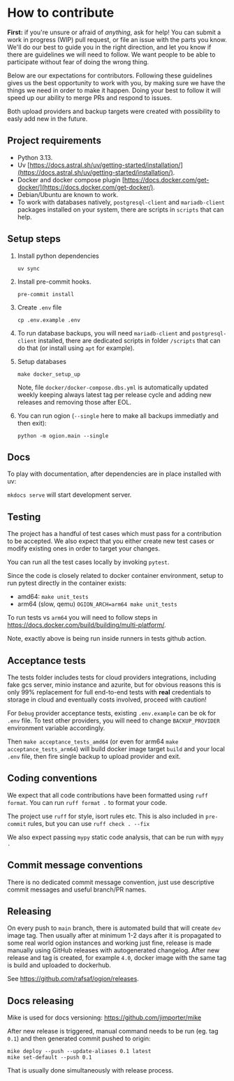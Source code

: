 # How to contribute

**First:** if you're unsure or afraid of _anything_, ask for help! You can
submit a work in progress (WIP) pull request, or file an issue with the parts
you know. We'll do our best to guide you in the right direction, and let you
know if there are guidelines we will need to follow. We want people to be able
to participate without fear of doing the wrong thing.

Below are our expectations for contributors. Following these guidelines gives us
the best opportunity to work with you, by making sure we have the things we need
in order to make it happen. Doing your best to follow it will speed up our
ability to merge PRs and respond to issues.

Both upload providers and backup targets were created with possibility to easly add new in the future.

## Project requirements

- Python 3.13.
- Uv [https://docs.astral.sh/uv/getting-started/installation/](https://docs.astral.sh/uv/getting-started/installation/).
- Docker and docker compose plugin [https://docs.docker.com/get-docker/](https://docs.docker.com/get-docker/).
- Debian/Ubuntu are known to work.
- To work with databases natively, `postgresql-client` and `mariadb-client` packages installed on your system, there are scripts in `scripts` that can help.

## Setup steps

1. Install python dependencies

   `uv sync`

2. Install pre-commit hooks.

   `pre-commit install`

3. Create `.env` file

   `cp .env.example .env`

4. To run database backups, you will need `mariadb-client` and `postgresql-client` installed, there are dedicated scripts in folder `/scripts` that can do that (or install using `apt` for example).

5. Setup databases

   `make docker_setup_up`

   Note, file `docker/docker-compose.dbs.yml` is automatically updated weekly keeping always latest tag per release cycle and adding new releases and removing those after EOL.

6. You can run ogion (`--single` here to make all backups immediatly and then exit):

   `python -m ogion.main --single`

## Docs

To play with documentation, after dependencies are in place installed with uv:

`mkdocs serve` will start development server.

## Testing

The project has a handful of test cases which must pass for a contribution to be
accepted. We also expect that you either create new test cases or modify
existing ones in order to target your changes.

You can run all the test cases locally by invoking `pytest`.

Since the code is closely related to docker container environment, setup to run pytest
directly in the container exists:

- amd64: `make unit_tests`
- arm64 (slow, qemu) `OGION_ARCH=arm64 make unit_tests`

To run tests vs `arm64` you will need to follow steps in https://docs.docker.com/build/building/multi-platform/.

Note, exactly above is being run inside runners in tests github action.

## Acceptance tests

The tests folder includes tests for cloud providers integrations, including fake gcs server, minio instance and azurite, but for obvious reasons this is only 99% replacement for full end-to-end tests with **real** credentials to storage in cloud and eventually costs involved, proceed with caution!

For `Debug` provider acceptance tests, existing `.env.example` can be ok for `.env` file. To test other providers, you will need to change `BACKUP_PROVIDER` environment variable accordingly.

Then `make acceptance_tests_amd64` (or even for arm64 `make acceptance_tests_arm64`) will build docker image target `build` and your local `.env` file, then fire single backup to upload provider and exit.

## Coding conventions

We expect that all code contributions have been formatted using `ruff format`. You can
run `ruff format .` to format your code.

The project use `ruff` for style, isort rules etc. This is also included in `pre-commit` rules, but you can use `ruff check . --fix`

We also expect passing `mypy` static code analysis, that can be run with `mypy .`

## Commit message conventions

There is no dedicated commit message convention, just use descriptive commit messages and useful branch/PR names.

## Releasing

On every push to `main` branch, there is automated build that will create `dev` image tag. Then usually after at minimum 1-2 days after it is propagated to some real world ogion instances and working just fine, release is made manually using GitHub releases with autogenerated changelog. After new release and tag is created, for example `4.0`, docker image with the same tag is build and uploaded to dockerhub.

See https://github.com/rafsaf/ogion/releases.

## Docs releasing

Mike is used for docs versioning: https://github.com/jimporter/mike

After new release is triggered, manual command needs to be run (eg. tag `0.1`) and then generated commit pushed to origin:

```
mike deploy --push --update-aliases 0.1 latest
mike set-default --push 0.1
```

That is usually done simultaneously with release process.
